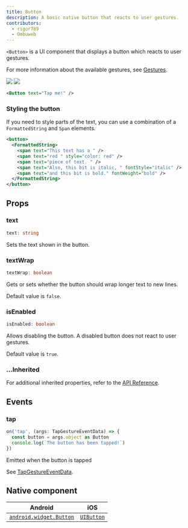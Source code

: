 ```yaml
---
title: Button
description: A basic native button that reacts to user gestures.
contributors:
  - rigor789
  - Ombuweb
---
```


`<Button>` is a UI component that displays a button which reacts to user gestures.

For more information about the available gestures, see [Gestures](/guide/ui/gestures).

<DeviceFrame type="ios">
<img  src="https://raw.githubusercontent.com/nativescript-vue/nativescript-vue-ui-tests/master/screenshots/ios-simulator103iPhone6/Button.png"/>
</DeviceFrame>
<DeviceFrame type="android">
<img src="https://raw.githubusercontent.com/nativescript-vue/nativescript-vue-ui-tests/master/screenshots/android23/Button.png" />
</DeviceFrame>

```xml
<Button text="Tap me!" />
```

### Styling the button

If you need to style parts of the text, you can use a combination of a `FormattedString` and `Span` elements.

```xml
<button>
  <FormattedString>
    <span text="This text has a " />
    <span text="red " style="color: red" />
    <span text="piece of text. " />
    <span text="Also, this bit is italic, " fontStyle="italic" />
    <span text="and this bit is bold." fontWeight="bold" />
  </FormattedString>
</button>
```

## Props

### text

```ts
text: string
```

Sets the text shown in the button.

### textWrap

```ts
textWrap: boolean
```

Gets or sets whether the button should wrap longer text to new lines.

Default value is `false`.

### isEnabled

```ts
isEnabled: boolean
```

Allows disabling the button. A disabled button does not react to user gestures.

Default value is `true`.

### ...Inherited

For additional inherited properties, refer to the [API Reference](/api/class/Button).

## Events

### tap

```ts
on('tap', (args: TapGestureEventData) => {
  const button = args.object as Button
  console.log(`The button has been tapped!`)
})
```

Emitted when the button is tapped

See [TapGestureEventData](/api/interface/TapGestureEventData).

## Native component

| Android                                                                                       | iOS                                                                    |
| --------------------------------------------------------------------------------------------- | ---------------------------------------------------------------------- |
| [`android.widget.Button`](https://developer.android.com/reference/android/widget/Button.html) | [`UIButton`](https://developer.apple.com/documentation/uikit/uibutton) |
